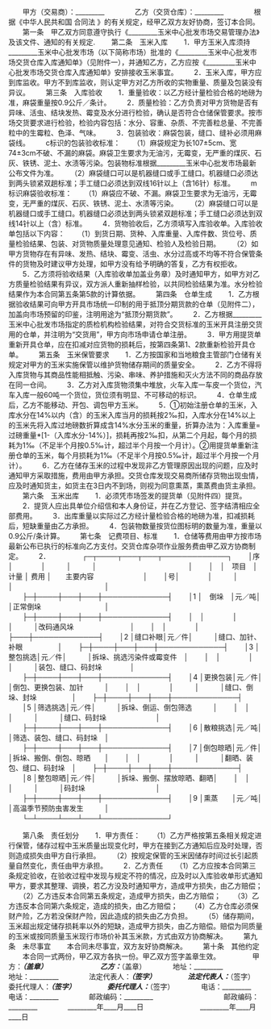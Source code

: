 
 


　　甲方（交易商）：_________　　
　　乙方（交货仓库）：_________　　
　　根据《中华人民共和国
合同法
》的有关规定，经甲乙双方友好协商，签订本合同。
　　第一条　甲乙双方同意遵守执行《_________玉米中心批发市场交易管理办法》及该文件、通知的有关规定.
　　第二条　玉米入库
　　1．甲方玉米入库须持_________玉米中心批发市场（以下简称市场）批准的《_________玉米中心批发市场交货仓库入库通知单》（见附件一），并通知乙方，乙方应按《_________玉米中心批发市场交货仓库入库通知单》安排接收玉米事宜。
　　2．玉米入库，甲方应到库监收。甲方不到库监收，则认定甲方对乙方所收的实物重量、质量及包装没有异议。
　　第三条　入库验收
　　1．重量验收：以乙方经计量检验合格的地磅为准，麻袋重量按0.9公斤／条计。
　　2．质量检验：乙方负责对甲方货物是否有异味、活虫、结块发热、霉变及水分进行检验，确认是否符合仓储保管要求。按市场交货要求进行检验，检验内容包括：水分、容重、杂质、不完善粒总量、不完善粒中的生霉粒、色泽、气味。
　　3．包装验收：麻袋包装，缝口、缝补必须用麻袋线。
　　c标识的包装验收标准：
　　（1）麻袋规定为长107&plusmn;5cm、宽74&plusmn;3cm不破、不漏的麻袋。麻袋卫生要求为无油污，无霉变，无严重的煤灰、石灰、铁锈、泥土、水渍等污染。包装物标准根据_________玉米中心批发市场最新公布文件为准。
　　（2）麻袋缝口可以是机器缝口或手工缝口。机器缝口必须达到两头锁紧双趟标准；手工缝口必须达到双线16针以上（含16针）标准。
　　m标识麻袋验收标准：
　　（1）麻袋应不破、不漏。麻袋卫生要求为无油污，无霉变，无严重的煤灰、石灰、铁锈、泥土、水渍等污染。
　　（2）麻袋缝口可以是机器缝口或手工缝口。机器缝口必须达到两头锁紧双趟标准；手工缝口必须达到双线14针以上（含）标准。
　　4．货物验收后，乙方须填写入库验收单。入库验收单包括以下内容：
　　（1）到货日期、货种、入库重量、入库件数、货位号、质量检验结果、包装、对货物质量处理意见通知、检验人及检验日期。
　　（2）如甲方货物存在有异味、发热、结块、霉变、活虫、水分过高或不均等不符合保管条件的货物及时建议甲方处理，如甲方没有给予明确的答复，乙方有权拒收。
　　5．乙方须将验收结果（入库验收单加盖业务章）及时通知甲方，如甲方对乙方质量检验结果有异议，双方派人重新抽样检验，以共同检验结果为准。水分检验结果作为本合同第五条第5款的计算依据。
　　第四条　仓单生成
　　1．乙方根据验收结果可向甲方开具市场统一印制的用于抵顶分期货款的仓单（见附件二），加盖向市场预留的印鉴，注明用途为“抵顶分期货款”。
　　2．乙方根据_________玉米中心批发市场指定的质检机构检验结果，对符合交货标准的玉米开具注册交货用的仓单，并注明为“交货用”，甲方向市场申请仓单注册。
　　3．甲方用提货单重新开具仓单，应在扣减对应货物的损耗后，按第四条第1、2款重新检验开具仓单。
　　第五条　玉米保管要求
　　1．乙方按国家和当地粮食主管部门仓储有关规定对甲方的玉米实施保管以维护货物储存期间的质量安全。
　　2．乙方不得将入库货物与其商品性能相抵触、污染、串味、养护措施和灭火方法不同的商品存放在同一仓间。
　　3．乙方对入库货物须集中堆放，火车入库一车皮一个货位，汽车入库一般60吨一个货位，货位须有明显、不可移动的标识。
　　4．仓单生成后，乙方不能移动、开包、调包甲方玉米。
　　5．①初始注册仓单的玉米，入库水分在14%以内（含）的玉米入库当月的损耗按2‰扣，入库水分在14%以上的玉米先将入库过地磅数折算成含14%水分玉米的重量，折算办法为：入库重量=过磅重量*[1-（入库水分-14%）]，损耗再按2‰扣，从第二个月起，每个月的损耗为1‰（不足半个月按0.5‰计，超过半个月按一个月计）。②用提货单重新注册仓单的玉米，每个月损耗为1‰（不足半个月按0.5‰计，超过半个月按一个月计）。
　　6．乙方在储存玉米的过程中发现非乙方管理原因出现的问题，应及时通知甲方采取措施，费用由甲方承担。交货仓库发现交易商所储存货物出现虫情，应及时通知货主，如货主在3日内不到场，则视为同意熏蒸，熏蒸费由货主承担。
　　第六条　玉米出库
　　1．必须凭市场签发的提货单（见附件四）提货。
　　2．提货人应出具单位介绍信和本人身份证，并在乙方登记、签字结清相应全部费用。
　　3．出库重量以实际过乙方经计量检验合格的地磅为准，扣减损耗后，短缺重量由乙方承担。
　　4．包装物数量按货位图标明的数量为准，重量以0.9公斤/条计算。
　　第七条　记费项目、标准
　　1．仓储等费用由甲方按市场最新公布已执行的标准向乙方支付。交货仓库杂项作业服务费由甲乙双方协商制定。
　　2．
　　
　　┌─┬────┬───┬───┬─────────────┐
　　│序│　　　　│　　　│　　　│　　　　　　　　　　　　　│
　　│　│　项目　│ 计量 │ 费用 │　　主要内容　　　　　　　│
　　│号│　　　　│　　　│　　　│　　　　　　　　　　　　　│
　　├─┼────┼───┼───┼─────────────┤
　　│1 │　倒垛　│元／吨│　　　│正常倒垛　　　　　　　　　│
　　├─┼────┼───┼───┼─────────────┤
　　│　│　　　　│　　　│　　　│改码通风垛　　　　　　　　│
　　│　│　　　　│　　　├───┼─────────────┤
　　│2 │缝口补眼│元／件│　　　│缝口、加针、补眼　　　　　│
　　├─┼────┼───┼───┼─────────────┤
　　│3 │整包挑选│元／件│　　　│拆垛、挑选污染件或霉变件　│
　　│　│　　　　│　　　│　　　│装包、缝口、码封垛　　　　│
　　├─┼────┼───┼───┼─────────────┤
　　│4 │更换包装│元／件│　　　│倒包、更换包装、加针　　　│
　　│　│　　　　│　　　│　　　│缝口、倒垛、封垛　　　　　│
　　├─┼────┼───┼───┼─────────────┤
　　│5 │筛选挑选│元／件│　　　│拆垛、倒运、倒包筛选　　　│
　　│　│　　　　│　　　│　　　│缝口、码封垛　　　　　　　│
　　├─┼────┼───┼───┼─────────────┤
　　│6 │散粮挑选│元／吨│　　　│筛选、装包、缝口、码封垛　│
　　├─┼────┼───┼───┼─────────────┤
　　│7 │倒包晾晒│元／件│　　　│拆垛、搬倒、倒包、晾晒　　│
　　│　│　　　　│　　　│　　　│翻晒、装包、缝口、码封垛　│
　　├─┼────┼───┼───┼─────────────┤
　　│8 │整包晾晒│元／件│　　　│拆垛、搬倒、摆放晾晒、翻晒│
　　│　│　　　　│　　　│　　　│码封垛　　　　　　　　　　│
　　├─┼────┼───┼───┼─────────────┤
　　│9 │熏蒸　　│元／吨│　　　│高温季节预防虫害发生　　　│
　　└─┴────┴───┴───┴─────────────┘
　　

　　第八条　责任划分
　　1．甲方责任：
　　（1）乙方严格按第五条相关规定进行保管，储存过程中玉米质量出现变化时，甲方在接到乙方通知后应及时处理，否则造成损失由甲方自行承担。
　　（2）按规定保管的玉米因储存时间过长引起质量自然变化，责任由甲方承担。
　　2．乙方责任
　　（1）乙方应按本合同第三条规定验收，在验收过程中发现与规定不符的情况，应及时以入库验收单形式通知甲方，要求其整理、调换，若乙方没及时通知甲方，造成甲方损失，由乙方赔偿；
　　（2）乙方违反本合同第五条规定，造成甲方损失，由乙方赔偿；
　　（3）乙方违反本合同第六条规定，造成的损失，由乙方赔偿；
　　（4）乙方仓库必须保财产险，乙方若没保财产险，因此造成的损失由乙方负担。
　　（5）储存期间，玉米超出规定储存损耗率以外的短缺，造成甲方损失，由乙方赔偿。赔偿为同质量的玉米或按同质量玉米现行市场价补其玉米款，方式由双方协商解决。
　　第九条　未尽事宜
　　本合同未尽事宜，双方友好协商解决。
　　第十条　其他约定
　　本合同一式两份，甲乙双方各执一份。甲乙双方签字盖章生效。
　　
　　甲方：_________（盖章）　　　　　　　　乙方：_________（盖章）　　
　　地址：_________　　　　　　　　　　　　地址：_________　　
　　法定代表人：_________（签字）　　　　　法定代表人：_________（签字）　　
　　委托代理人：_________（签字）　　　　　委托代理人：_________（签字）　　
　　电话：_________　　　　　　　　　　　　电话：_________　　
　　邮政编码：_________　　　　　　　　　　邮政编码：_________　　
　　_________年____月____日　　　　　　　　_________年____月____日 


 


 

 
 
 
 
 
  


  
 

  


  


  
 
 
 
 

